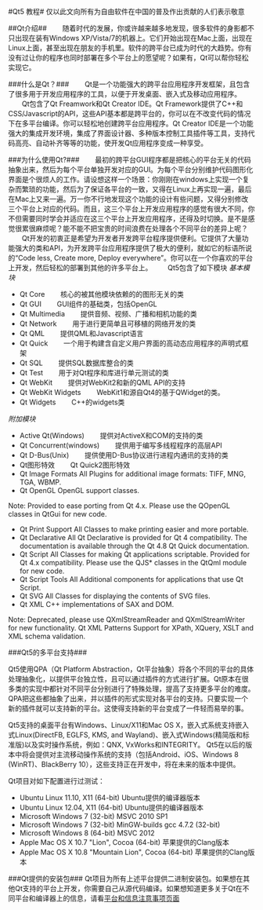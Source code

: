 #Qt5 教程#
仅以此文向所有为自由软件在中国的普及作出贡献的人们表示敬意

##Qt介绍##
　　随着时代的发展，你或许越来越多地发现，很多软件的身影都不只出现在装有Windows XP/Vista/7的机器上。它们开始出现在Mac上面，出现在Linux上面，甚至出现在朋友的手机里。软件的跨平台已成为时代的大趋势。你有没有过让你的程序也同时部署在多个平台上的愿望呢？如果有，Qt可以帮你轻松实现它。

###什么是Qt？###
　　Qt是一个功能强大的跨平台应用程序开发框架，且包含了很多用于开发应用程序的工具，以便于开发桌面、嵌入式及移动应用程序。
　　Qt包含了Qt Freamwork和Qt Creator IDE。Qt Framework提供了C++和CSS/Javascript的API，这些API基本都是跨平台的，你可以在不改变代码的情况下在多平台编译。你可以轻松地创建跨平台应用程序。Qt Creator IDE是一个功能强大的集成开发环境，集成了界面设计器、多种版本控制工具插件等工具，支持代码高亮、自动补齐等等的功能，使开发Qt应用程序变成一种享受。

###为什么使用Qt?###
　　最初的跨平台GUI程序都是把核心的平台无关的代码抽象出来，然后为每个平台单独开发对应的GUI。为每个平台分别维护代码图形化界面是个很烦人的工作。请设想这样一个场景：你刚刚在windows上实现一个复杂而繁琐的功能，然后为了保证各平台的一致，又得在Linux上再实现一遍，最后在Mac上又来一遍。万一你不行地发现这个功能的设计有些问题，又得分别修改三个平台上对应的代码。而且，这三个平台上开发应用程序的感觉有很大不同，你不但需要同时学会并适应在这三个平台上开发应用程序，还得及时切换。是不是感觉很累很麻烦呢？能不能不把宝贵的时间浪费在处理各个不同平台的差异上呢？
　　Qt开发的初衷正是希望为开发者开发跨平台程序提供便利。它提供了大量功能强大的类和API，为开发跨平台应用程序提供了极大的便利，就如它的标语所说的“Code less, Create more, Deploy everywhere”。你可以在一个你喜欢的平台上开发，然后轻松的部署到其他的许多平台上。
　　Qt5包含了如下模块
*基本模块*

+   Qt Core
　　核心的被其他模块依赖的的图形无关的类
+   Qt GUI
　　GUI组件的基础类，包括OpenGL
+   Qt Multimedia
　　提供音频、视频、广播和相机功能的类
+   Qt Network
　　用于进行更简单且可移植的网络开发的类
+   Qt QML
　　提供QML和Javascript语言
+   Qt Quick
　　一个用于构建含自定义用户界面的高动态应用程序的声明式框架
+   Qt SQL
　　提供SQL数据库整合的类
+   Qt Test	
　　用于对Qt程序和库进行单元测试的类
+   Qt WebKit
　　提供对WebKit2和新的QML API的支持
+   Qt WebKit Widgets
　　WebKit1和源自Qt4的基于QWidget的类。
+   Qt Widgets
　　C++的widgets类

*附加模块*

+   Active Qt(Windows)
　　提供对ActiveX和COM的支持的类
+   Qt Concurrent(windows)
　　提供用于编写多线程程序的高层API
+   Qt D-Bus(Unix)
　　提供使用D-Bus协议进行进程内通讯的支持的类
+   Qt图形特效
　　Qt Quick2图形特效
+   Qt Image Formats	All		Plugins for additional image formats: TIFF, MNG, TGA, WBMP.
+   Qt OpenGL			OpenGL support classes.

Note: Provided to ease porting from Qt 4.x. Please use the QOpenGL classes in QtGui for new code.
+   Qt Print Support	All		Classes to make printing easier and more portable.
+   Qt Declarative	All		Qt Declarative is provided for Qt 4 compatibility. The documentation is available through the Qt 4.8 Qt Quick documentation.
+   Qt Script	All		Classes for making Qt applications scriptable. Provided for Qt 4.x compatibility. Please use the QJS* classes in the QtQml module for new code.
+   Qt Script Tools	All		Additional components for applications that use Qt Script.
+   Qt SVG	All		Classes for displaying the contents of SVG files.
+   Qt XML			C++ implementations of SAX and DOM.

Note: Deprecated, please use QXmlStreamReader and QXmlStreamWriter for new functionality.
Qt XML Patterns			Support for XPath, XQuery, XSLT and XML schema validation.

###Qt5的多平台支持###

Qt5使用QPA（Qt Platform Abstraction，Qt平台抽象）将各个不同的平台的具体处理抽象化，以提供平台独立性，且可以通过插件的方式进行扩展。Qt原本在很多类的实现中都针对不同平台分别进行了特殊处理，提高了支持更多平台的难度。QPA把这些都抽象了出来，并以插件的形式实现对各平台的支持。只要实现一个新的插件就可以支持新的平台。这使得支持新的平台变成了一件轻而易举的事。

Qt5支持的桌面平台有Windows、Linux/X11和Mac OS X，嵌入式系统支持嵌入式Linux(DirectFB, EGLFS, KMS, and Wayland)、嵌入式Windows(精简版和标准版)以及实时操作系统，例如：QNX, VxWorks和INTEGRITY。
Qt5在以后的版本中将会提供对主流移动操作系统的支持（包括Android、iOS、Windows 8 (WinRT)、BlackBerry 10），这些支持正在开发中，将在未来的版本中提供。

Qt项目对如下配置进行过测试：

+   Ubuntu Linux 11.10, X11 (64-bit)	Ubuntu提供的编译器版本
+   Ubuntu Linux 12.04, X11 (64-bit)	Ubuntu提供的编译器版本
+   Microsoft Windows 7 (32-bit)	MSVC 2010 SP1
+   Microsoft Windows 7 (32-bit)	MinGW-builds gcc 4.7.2 (32-bit)
+   Microsoft Windows 8 (64-bit)	MSVC 2012
+   Apple Mac OS X 10.7 "Lion", Cocoa (64-bit)	苹果提供的Clang版本
+   Apple Mac OS X 10.8 "Mountain Lion", Cocoa (64-bit)	苹果提供的Clang版本

###Qt提供的安装包###
Qt项目为所有上述平台提供二进制安装包。如果想在其他Qt支持的平台上开发，你需要自己从源代码编译。如果想知道更多关于Qt在不同平台和编译器上的信息，请看[平台和信息注意事项页面](http://qt-project.org/doc/qt-5.0/qtdoc/platform-notes.html)
